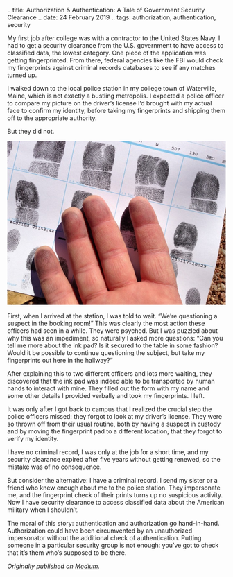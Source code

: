 .. title: Authorization & Authentication: A Tale of Government Security Clearance
.. date: 24 February 2019
.. tags: authorization, authentication, security

<p name="af15" id="af15" class="graf graf--p graf-after--h3">My first job after college was with a contractor to the United States Navy. I had to get a security clearance from the U.S. government to have access to classified data, the lowest category. One piece of the application was getting fingerprinted. From there, federal agencies like the FBI would check my fingerprints against criminal records databases to see if any matches turned up.</p><p name="7241" id="7241" class="graf graf--p graf-after--p">I walked down to the local police station in my college town of Waterville, Maine, which is not exactly a bustling metropolis. I expected a police officer to compare my picture on the driver’s license I’d brought with my actual face to confirm my identity, before taking my fingerprints and shipping them off to the appropriate authority.</p><p name="0ffc" id="0ffc" class="graf graf--p graf-after--p">But they did not.</p>

![](/images/posts/2019/fingerprints.jpeg "flickr/cogdog")

<p name="f72c" id="f72c" class="graf graf--p graf-after--figure">First, when I arrived at the station, I was told to wait. “We’re questioning a suspect in the booking room!” This was clearly the most action these officers had seen in a while. They were psyched. But I was puzzled about why this was an impediment, so naturally I asked more questions: “Can you tell me more about the ink pad? Is it secured to the table in some fashion? Would it be possible to continue questioning the subject, but take my fingerprints out here in the hallway?”</p><p name="8262" id="8262" class="graf graf--p graf-after--p">After explaining this to two different officers and lots more waiting, they discovered that the ink pad was indeed able to be transported by human hands to interact with mine. They filled out the form with my name and some other details I provided verbally and took my fingerprints. I left.</p><p name="adeb" id="adeb" class="graf graf--p graf-after--p">It was only after I got back to campus that I realized the crucial step the police officers missed: they forgot to look at my driver’s license. They were so thrown off from their usual routine, both by having a suspect in custody and by moving the fingerprint pad to a different location, that they forgot to verify my identity.</p><p name="6e0d" id="6e0d" class="graf graf--p graf-after--p">I have no criminal record, I was only at the job for a short time, and my security clearance expired after five years without getting renewed, so the mistake was of no consequence.</p><p name="6b10" id="6b10" class="graf graf--p graf-after--p">But consider the alternative: I have a criminal record. I send my sister or a friend who knew enough about me to the police station. They impersonate me, and the fingerprint check of their prints turns up no suspicious activity. Now I have security clearance to access classified data about the American military when I shouldn’t.</p><p name="e1e9" id="e1e9" class="graf graf--p graf-after--p graf--trailing">The moral of this story: authentication and authorization go hand-in-hand. Authorization could have been circumvented by an unauthorized impersonator without the additional check of authentication. Putting someone in a particular security group is not enough: you’ve got to check that it’s them who’s supposed to be there.</p></div></div></section>
</section>

*Originally published on [Medium](https://medium.com/@ezagroba/authorization-authentication-a-tale-of-government-security-clearance-5d8a1c00527e).*
